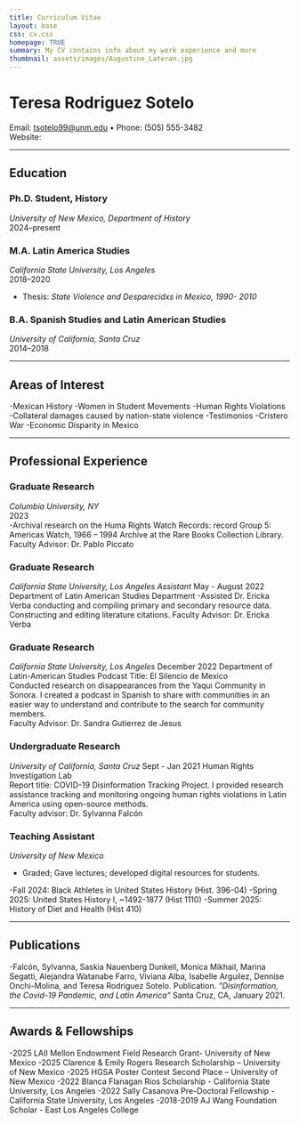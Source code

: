 ```yaml
---
title: Curriculum Vitae
layout: base
css: cv.css
homepage: TRUE
summary: My CV contains info about my work experience and more
thumbnail: assets/images/Augustine_Lateran.jpg
---
```


# Teresa Rodriguez Sotelo
Email: tsotelo99@unm.edu • Phone: (505) 555-3482  
Website:  

---

## Education

### Ph.D. Student, History
*University of New Mexico, Department of History*  
2024–present    

### M.A. Latin America Studies
*California State University, Los Angeles*  
2018–2020  
- Thesis: *State Violence and Desparecidxs in Mexico, 1990- 2010*  

### B.A. Spanish Studies and Latin American Studies 
*University of California, Santa Cruz*  
2014–2018  

---

## Areas of Interest
-Mexican History 
-Women in Student Movements
-Human Rights Violations
-Collateral damages caused by nation-state violence
-Testimonios 
-Cristero War
-Economic Disparity in Mexico  

---

## Professional Experience

### Graduate Research 
*Columbia University, NY*  
2023  
-Archival research on the Huma Rights Watch Records: record Group 5: Americas Watch, 1966 – 1994 Archive at the Rare Books Collection Library.   
Faculty Advisor: Dr. Pablo Piccato  

### Graduate Research 
*California State University, Los Angeles Assistant*
May - August 2022
Department of Latin American Studies Department 
-Assisted Dr. Ericka Verba conducting and compiling primary and secondary resource data. Constructing and editing literature citations. 
Faculty Advisor: Dr. Ericka Verba  

  ### Graduate Research                                                                           
*California State University, Los Angeles* 
December 2022 
Department of Latin-American Studies 
Podcast Title: El Silencio de Mexico                                        
Conducted research on disappearances from the Yaqui Community in Sonora. I created a podcast in Spanish to share with communities in an easier way to understand and contribute to the search for community members.  
Faculty Advisor: Dr. Sandra Gutierrez de Jesus 

 ### Undergraduate Research 
 *University of California, Santa Cruz* 
 Sept - Jan 2021 
Human Rights Investigation Lab    
Report title: COVID-19 Disinformation Tracking Project. I provided research assistance tracking and monitoring ongoing human rights violations in Latin America using open-source methods.  
Faculty advisor: Dr. Sylvanna Falcón 
 

### Teaching Assistant
*University of New Mexico*    
- Graded; Gave lectures; developed digital resources for students.  

-Fall 2024: Black Athletes in United States History (Hist. 396-04)
-Spring 2025: United States History I, ~1492-1877 (Hist 1110)
-Summer 2025: History of Diet and Health (Hist 410)

---
## Publications
-Falcón, Sylvanna, Saskia Nauenberg Dunkell, Monica Mikhail, Marina Segatti, Alejandra Watanabe Farro, Viviana Alba, Isabelle Arguilez, Dennise Onchi-Molina, and Teresa Rodriguez Sotelo. Publication. *"Disinformation, the Covid-19 Pandemic, and Latin America"* Santa Cruz, CA, January 2021.   
 
---

## Awards & Fellowships
-2025 LAII Mellon Endowment Field Research Grant- University of New Mexico 
-2025 Clarence & Emily Rogers Research Scholarship – University of New Mexico 
-2025 HGSA Poster Contest Second Place – University of New Mexico 
-2022 Blanca Flanagan Rios Scholarship - California State University, Los Angeles 
-2022 Sally Casanova Pre-Doctoral Fellowship - California State University, Los Angeles 
-2018-2019 AJ Wang Foundation Scholar - East Los Angeles College  


